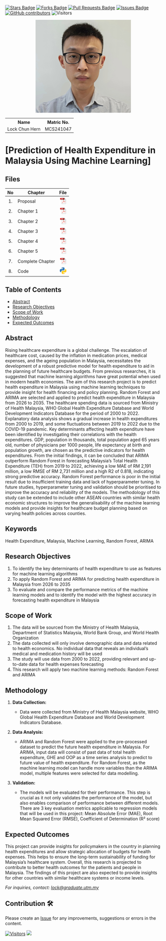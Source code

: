 <a href="https://github.com/drshahizan/research-design/stargazers"><img src="https://img.shields.io/github/stars/drshahizan/research-design" alt="Stars Badge"/></a>
<a href="https://github.com/drshahizan/research-design/network/members"><img src="https://img.shields.io/github/forks/drshahizan/research-design" alt="Forks Badge"/></a>
<a href="https://github.com/drshahizan/research-design/pulls"><img src="https://img.shields.io/github/issues-pr/drshahizan/research-design" alt="Pull Requests Badge"/></a>
<a href="https://github.com/drshahizan/research-design"><img src="https://img.shields.io/github/issues/drshahizan/research-design" alt="Issues Badge"/></a>
<a href="https://github.com/drshahizan/research-design/graphs/contributors"><img alt="GitHub contributors" src="https://img.shields.io/github/contributors/drshahizan/research-design?color=2b9348"></a>
![Visitors](https://api.visitorbadge.io/api/visitors?path=https%3A%2F%2Fgithub.com%2Fdrshahizan%2BDM&labelColor=%23d9e3f0&countColor=%23697689&style=flat)

<p align="center">
  <img height="300px" src="img/person_icon.jpg" alt="Profile Image">
</p>

<table align="center">
  <tr>
    <th>Name</th>
    <th>Matric No.</th>
  </tr>
  <tr>
    <td>Lock Chun Hern</td>
    <td>MCS241047</td>
  </tr>
</table>

# [Prediction of Health Expenditure in Malaysia Using Machine Learning]

## Files

| No  | Chapter     |                                                 File |
| :-: | ---------- | :---------------------------------------------------------------------------------------------------: |
|  1.  | Proposal | <a href="proposal/"><img src="img/pdf.svg" width="24px" height="24px"></a> |
|  2.  | Chapter 1 | <a href="c1/"><img src="img/pdf.svg" width="24px" height="24px"></a> |
|  3.  | Chapter 2 | <a href="c2/"><img src="img/pdf.svg" width="24px" height="24px"></a> |
|  4.  | Chapter 3 | <a href="c3/"><img src="img/pdf.svg" width="24px" height="24px"></a> |
|  5.  | Chapter 4 | <a href="c4/"><img src="img/pdf.svg" width="24px" height="24px"></a> |
|  6.  | Chapter 5 | <a href="c5/"><img src="img/pdf.svg" width="24px" height="24px"></a> |
|  7.  | Complete Chapter | <a href="all/"><img src="img/pdf.svg" width="24px" height="24px"></a> |
|  8.  | Code | <a href="code"><img src="img/python_icon.png" width="24px" height="24px"></a> |


## Table of Contents
- [Abstract](#abstract)
- [Research Objectives](#research-objectives)
- [Scope of Work](#scope-of-work)
- [Methodology](#methodology)
- [Expected Outcomes](#expected-outcomes)

## Abstract

Rising healthcare expenditure is a global challenge. The escalation of healthcare cost, caused by the inflation in medication prices, medical expenses, and the ageing population in Malaysia, necessitates the development of a robust predictive model for health expenditure to aid in the planning of future healthcare budgets. From previous researches, it is suggested that machine learning algorithms have great potential when used in modern health economies. The aim of this research project is to predict health expenditure in Malaysia using machine learning techniques to provide insight for health financing and policy planning. Random Forest and ARIMA are selected and applied to predict health expenditure in Malaysia from 2026 to 2035. The healthcare spending data is sourced from Ministry of Health Malaysia, WHO Global Health Expenditure Database and World Development Indicators Database for the period of 2000 to 2022. Explanatory data analysis shows a gradual increase in health expenditures from 2000 to 2019, and some fluctuations between 2019 to 2022 due to the COVID-19 pandemic. Key determinants affecting health expenditure have been identified by investigating their correlations with the health expenditures. GDP, population in thousands, total population aged 65 years old, number of physicians per 1000 people, life expectancy at birth and population growth, are chosen as the predictive indicators for health expenditures. From the initial findings, it can be concluded that ARIMA outperform Random Forest in forecasting Malaysia’s Total Health Expenditure (TEH) from 2019 to 2022, achieving a low MAE of RM 2,191 million, a low RMSE of RM 2,731 million and a high R2 of 0.818, indicating strong predictive accuracy. Random Forest performance is poor in the initial result due to insufficient training data and lack of hyperparameter tuning. In future studies, hyperparameter tuning and validation should be prioritised to improve the accuracy and reliability of the models. The methodology of this study can be extended to include other ASEAN countries with similar health economic structures to improve the generalisability of the machine learning models and provide insights for healthcare budget planning based on varying health policies across counties.

## Keywords

Health Expenditure, Malaysia, Machine Learning, Random Forest, ARIMA

## Research Objectives

1. To identify the key determinants of health expenditure to use as features for machine learning algorithms
2. To apply Random Forest and ARIMA for predicting health expenditure in Malaysia from 2026 to 2035 
3. To evaluate and compare the performance metrics of the machine learning models and to identify the model with the highest accuracy in forecasting health expenditure in Malaysia

## Scope of Work
1. The data will be sourced from the Ministry of Health Malaysia, Department of Statistics Malaysia, World Bank Group, and World Health Organization
2. The data collected will only involve demographic data and data related to health economics. No individual data that reveals an individual’s medical and medication history will be used
3. 	The study will use data from 2000 to 2022, providing relevant and up-to-date data for health expenses forecasting
4. 	This research will apply two machine learning methods: Random Forest and ARIMA


## Methodology

1. **Data Collection:**
   - Data were collected from Ministry of Health Malaysia website, WHO Global Health Expenditure Database and World Development Indicators Database.

2. **Data Analysis:**
   - ARIMA and Random Forest were applied to the pre-processed dataset to predict the future health expenditure in Malaysia.  For ARIMA, input data will consist of past data of total health expenditure, GHE and OOP as a time series analysis to predict to future value of health expenditure. For Random Forest, as the machine learning model can handle more variables than the ARIMA model, multiple features were selected for data modelling.  

3. **Validation:**
   - The models will be evaluated for their performance. This step is crucial as it not only validates the performance of the model, but also enables comparison of performance between different models. There are 3 key evaluation metrics applicable to regression models that will be used in this project: Mean Absolute Error (MAE),	Root Mean Squared Error (RMSE), Coefficient of Determination (R² score)

## Expected Outcomes

This project can provide insights for policymakers in the country in planning health expenditures and allow strategic allocation of budgets for health expenses. This helps to ensure the long-term sustainability of funding for Malaysia’s healthcare system. Overall, this research is projected to contribute to better health outcomes for the patients and people in Malaysia. The findings of this project are also expected to provide insights for other countries with similar healthcare systems or income levels.


*For inquiries, contact: lock@graduate.utm.my*

 




## Contribution 🛠️
Please create an [Issue](https://github.com/drshahizan/research-design/issues) for any improvements, suggestions or errors in the content.

[![Visitors](https://api.visitorbadge.io/api/visitors?path=https%3A%2F%2Fgithub.com%2Fdrshahizan&labelColor=%23697689&countColor=%23555555&style=plastic)](https://visitorbadge.io/status?path=https%3A%2F%2Fgithub.com%2Fdrshahizan)
![](https://hit.yhype.me/github/profile?user_id=81284918)

